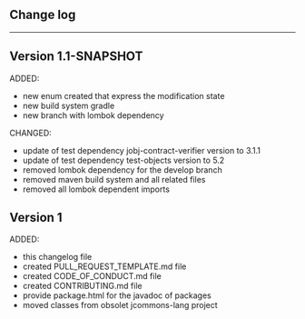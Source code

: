 ## Change log
----------------------

Version 1.1-SNAPSHOT
-------------

ADDED:
 
- new enum created that express the modification state 
- new build system gradle
- new branch with lombok dependency

CHANGED:

- update of test dependency jobj-contract-verifier version to 3.1.1
- update of test dependency test-objects version to 5.2
- removed lombok dependency for the develop branch
- removed maven build system and all related files
- removed all lombok dependent imports 

Version 1
-------------

ADDED:
 
- this changelog file
- created PULL_REQUEST_TEMPLATE.md file
- created CODE_OF_CONDUCT.md file
- created CONTRIBUTING.md file
- provide package.html for the javadoc of packages
- moved classes from obsolet jcommons-lang project


